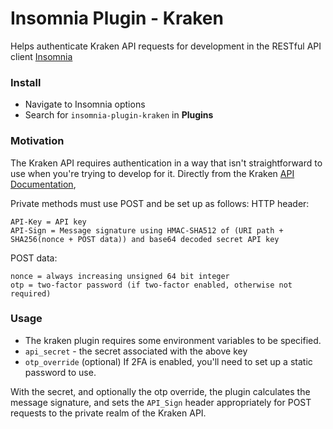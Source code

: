 # Insomnia Plugin - Kraken

Helps authenticate Kraken API requests for development in the RESTful API client [Insomnia](https://insomnia.rest/)

### Install
- Navigate to Insomnia options
- Search for `insomnia-plugin-kraken` in **Plugins**

### Motivation
The Kraken API requires authentication in a way that isn't straightforward to use when you're trying to develop for it. Directly from the Kraken [API Documentation](https://www.kraken.com/help/api#),

Private methods must use POST and be set up as follows:
HTTP header:

```
API-Key = API key
API-Sign = Message signature using HMAC-SHA512 of (URI path + SHA256(nonce + POST data)) and base64 decoded secret API key
```

POST data:

```
nonce = always increasing unsigned 64 bit integer
otp = two-factor password (if two-factor enabled, otherwise not required)
```


### Usage
- The kraken plugin requires some environment variables to be specified.
 - `api_secret` - the secret associated with the above key
 - `otp_override` (optional) If 2FA is enabled, you'll need to set up a static password to use.

With the secret, and optionally the otp override, the plugin calculates the message signature, and sets the `API_Sign` header appropriately for POST requests to the private realm of the Kraken API. 
